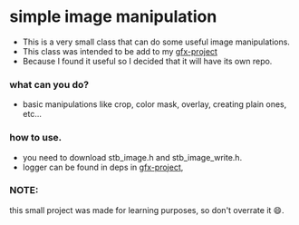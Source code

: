 # simple image manipulation
- This is a very small class that can do some useful image manipulations.
- This class was intended to be add to my [gfx-project](https://github.com/Mostafa-Khab/gfx-project.git)
- Because I found it useful so I decided that it will have its own repo.

### what can you do?
- basic manipulations like crop, color mask, overlay, creating plain ones, etc...

### how to use.
- you need to download stb_image.h and stb_image_write.h.
- logger can be found in deps in [gfx-project](https://github.com/Mostafa-Khab/gfx-project.git), 

### NOTE:
this small project was made for learning purposes, so don't overrate it :smile:.
